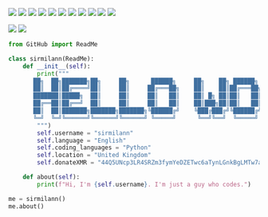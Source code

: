 ![](https://komarev.com/ghpvc/?username=sirmilann&style=for-the-badge) 
![](https://img.shields.io/badge/Visual_Studio_Code-0078D4?style=for-the-badge&logo=visual%20studio%20code&logoColor=white)
![](https://img.shields.io/badge/Visual_Studio-5C2D91?style=for-the-badge&logo=visual%20studio&logoColor=white)
![](https://img.shields.io/badge/PyCharm-000000.svg?&style=for-the-badge&logo=PyCharm&logoColor=white)
![](https://img.shields.io/badge/Notepad++-90E59A.svg?style=for-the-badge&logo=notepad%2B%2B&logoColor=black)
![](https://img.shields.io/badge/Atom-66595C?style=for-the-badge&logo=Atom&logoColor=white)
![](https://img.shields.io/badge/windows%20terminal-4D4D4D?style=for-the-badge&logo=windows%20terminal&logoColor=white)
![](https://img.shields.io/badge/Google_chrome-4285F4?style=for-the-badge&logo=Google-chrome&logoColor=white)
![](https://img.shields.io/badge/Tor_Browser-7D4698?style=for-the-badge&logo=Tor-Browser&logoColor=white)
![](https://img.shields.io/badge/powershell-5391FE?style=for-the-badge&logo=powershell&logoColor=white)
![](https://img.shields.io/badge/Windows-0078D6?style=for-the-badge&logo=windows&logoColor=white)






![](https://github-readme-stats.vercel.app/api?username=sirmilann&theme=blue-green)
![](https://github-readme-stats.vercel.app/api/top-langs/?username=sirmilann&theme=blue-green)


```python
from GitHub import ReadMe

class sirmilann(ReadMe):
    def __init__(self):
        print("""
       ██╗  ██╗███████╗██╗     ██╗      ██████╗     ██╗    ██╗ ██████╗ ██████╗ ██╗     ██████╗ ██╗
       ██║  ██║██╔════╝██║     ██║     ██╔═══██╗    ██║    ██║██╔═══██╗██╔══██╗██║     ██╔══██╗██║
       ███████║█████╗  ██║     ██║     ██║   ██║    ██║ █╗ ██║██║   ██║██████╔╝██║     ██║  ██║██║
       ██╔══██║██╔══╝  ██║     ██║     ██║   ██║    ██║███╗██║██║   ██║██╔══██╗██║     ██║  ██║╚═╝
       ██║  ██║███████╗███████╗███████╗╚██████╔╝    ╚███╔███╔╝╚██████╔╝██║  ██║███████╗██████╔╝██╗
       ╚═╝  ╚═╝╚══════╝╚══════╝╚══════╝ ╚═════╝      ╚══╝╚══╝  ╚═════╝ ╚═╝  ╚═╝╚══════╝╚═════╝ ╚═╝
        """)
        self.username = "sirmilann"
        self.language = "English"
        self.coding_languages = "Python"
        self.location = "United Kingdom"
        self.donateXMR = "44Q5UNcp3LR4SRZm3fymYeDZETwc6aTynLGnkBgLMTw7a3Nkjambq3WGbqFHLA7gc8D1mVJ6ji7tUeKbKVi9KirJQ3n4964"

    def about(self):
        print(f"Hi, I'm {self.username}. I'm just a guy who codes.")

me = sirmilann()
me.about()
```
